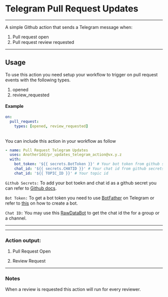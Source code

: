 # Telegram Pull Request Updates
---
A simple Github action that sends a Telegram message when:
1. Pull request open
2. Pull request review requested
---
## Usage
To use this action you need setup your workflow to trigger on pull request events with the following types.
1. opened 
2. review_requested

#### Example 

```yml 
on:
  pull_request:
    types: [opened, review_requested]
```
<br/>
You can include this action in your workflow as follow

```yml
- name: Pull Request Telegram Updates
  uses: Another1dd/pr_updates_telegram_action@vx.y.z
  with: 
    bot_token: '${{ secrets.BotToken }}' # Your bot token from github secrets
    chat_id: '${{ secrets.CHATID }}' # Your chat id from github secrets
    chat_id: '${{ TOPIC_ID }}' # Your topic id
```


`Github Secrets:` To add your bot toekn and chat id as a github secret  you can refer to [Github docs](https://docs.github.com/en/actions/security-guides/encrypted-secrets#creating-encrypted-secrets-for-a-repository). <br>

`Bot Token:` To get a bot token you need to use [BotFather](https://t.me/botfather) on Telegram
or refer to [this](https://core.telegram.org/bots#3-how-do-i-create-a-bot) on how to create a bot.

`Chat ID:` You may use this [RawDataBot](https://t.me/RawDataBot) to get the chat id the for a group or a channel.

---

---
### Action output: 

1. Pull Request Open


2. Review Request


---

### Notes
When a review is requested this action will run for every reviewer.
